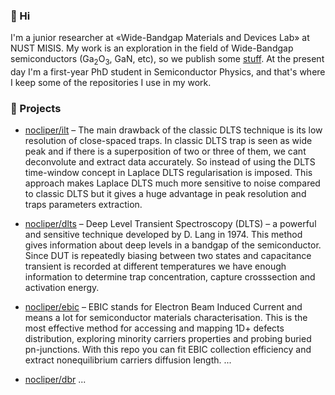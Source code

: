 ### 👋 Hi
I'm a junior researcher at «Wide-Bandgap Materials and Devices Lab» at NUST MISIS. My work is an exploration in the field of Wide-Bandgap semiconductors (Ga<sub>2</sub>O<sub>3</sub>, GaN, etc), so we publish some [stuff](https://publons.com/researcher/3615506/anton-vasilev/). 
At the present day I'm a first-year PhD student in Semiconductor Physics, and that's where I keep some of the repositories I use in my work.

### 🔬 Projects 

* [nocliper/ilt](https://github.com/nocliper/ilt) – The main drawback of the classic DLTS technique is its low resolution of close-spaced traps. In classic DLTS trap is seen as wide peak and if there is a superposition of two or three of them, we cant deconvolute and extract data accurately. So instead of using the DLTS time-window concept in Laplace DLTS regularisation is imposed. This approach makes Laplace DLTS much more sensitive to noise compared to classic DLTS but it gives a huge advantage in peak resolution and traps parameters extraction. 

* [nocliper/dlts](https://github.com/nocliper/dlts) – Deep Level Transient Spectroscopy (DLTS) – a powerful and sensitive technique developed by D. Lang in 1974. This method gives information about deep levels in a bandgap of the semiconductor. Since DUT is repeatedly biasing between two states and capacitance transient is recorded at different temperatures we have enough information to determine trap concentration, capture crosssection and activation energy.

* [nocliper/ebic](https://github.com/nocliper/ebic) – EBIC stands for Electron Beam Induced Current and means a lot for semiconductor materials characterisation. This is the most effective method for accessing and mapping 1D+ defects distribution, exploring minority carriers properties and probing buried pn-junctions. With this repo you can fit EBIC collection efficiency and extract nonequilibrium carriers diffusion length.
...

* [nocliper/dbr](https://github.com/nocliper/dbr)
...

<!--
**nocliper/nocliper** is a ✨ _special_ ✨ repository because its `README.md` (this file) appears on your GitHub profile.

Here are some ideas to get you started:

- 🔭 I’m currently working on ...
- 🌱 I’m currently learning ...
- 👯 I’m looking to collaborate on ...
- 🤔 I’m looking for help with ...
- 💬 Ask me about ...
- 📫 How to reach me: ...
- 😄 Pronouns: ...
- ⚡ Fun fact: ...
-->
